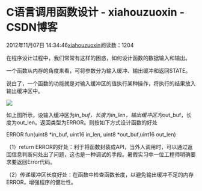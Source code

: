 # C语言调用函数设计 - xiahouzuoxin - CSDN博客





2012年11月07日 14:34:46[xiahouzuoxin](https://me.csdn.net/xiahouzuoxin)阅读数：1204








在程序设计过程中，我们常常有这样的困惑，如何设计函数的数据输入和输出。

一个函数从内存的角度来看，可将参数分为输入缓冲、输出缓冲和返回STATE。

说白了，一个函数的功能就是对输入缓冲区的值执行某种操作，将执行的结果放入输出缓冲区中。




![](https://img-my.csdn.net/uploads/201211/07/1352270280_5709.jpg)















如上图所示，设输入缓冲区为*in_buf，长度为in_len，输出缓冲区为*out_buf，长度为out_len。返回类型为ERROR。则按如下方式设计函数的好处

ERROR fun(uint8 *in_buf, uint16 in_len, uint8 *out_buf,uint16 out_len)

（1）return ERROR的好处：利于将函数封装成API，当外人调用时，可以通过返回信息判断何处出了问题，这也是一种调试的手段。暑假实习中一位工程师明确要求要返回Error代码。

（2）传递缓冲区长度好处：在函数中检查函数长度，以避免输出缓冲不足的内存ERROR，增强程序的健壮性。



